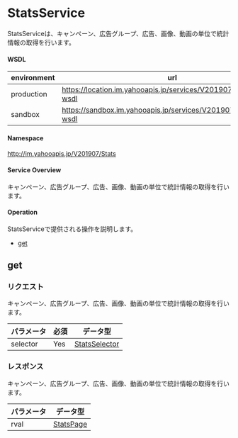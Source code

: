 

# StatsService

StatsServiceは、キャンペーン、広告グループ、広告、画像、動画の単位で統計情報の取得を行います。

#### WSDL

| environment |                                      url                                      |
| ----------- | ----------------------------------------------------------------------------- |
| production  | https://location.im.yahooapis.jp/services/V201907/StatsService?wsdl |
| sandbox     | https://sandbox.im.yahooapis.jp/services/V201907/StatsService?wsdl  |

#### Namespace

http://im.yahooapis.jp/V201907/Stats

#### Service Overview

キャンペーン、広告グループ、広告、画像、動画の単位で統計情報の取得を行います。

#### Operation

StatsServiceで提供される操作を説明します。

+ [get](#get)


## get

### リクエスト

キャンペーン、広告グループ、広告、画像、動画の単位で統計情報の取得を行います。

| パラメータ | 必須 | データ型 |
| ---------- | ---- | -------- |
| selector | Yes | [StatsSelector](../data/Stats/StatsSelector.md) |

### レスポンス

キャンペーン、広告グループ、広告、画像、動画の単位で統計情報の取得を行います。

| パラメータ | データ型 |
| -------- | ------- |
| rval | [StatsPage](../data/Stats/StatsPage.md) |

